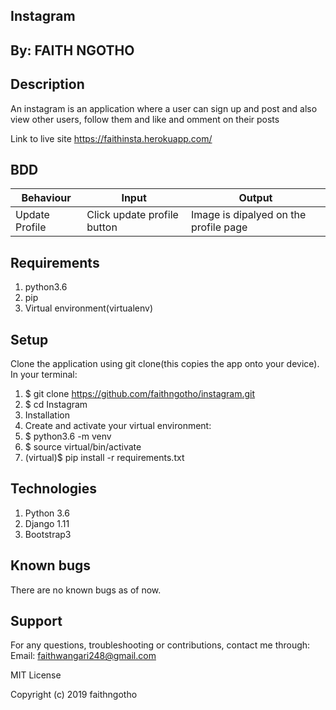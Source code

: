 ## Instagram

## By: FAITH NGOTHO

## Description
An instagram is an application where a user can sign up and post and also view other users, follow them and like and omment on their posts

Link to live site
https://faithinsta.herokuapp.com/

## BDD
|Behaviour      |	Input	                      |Output                               |
|---------------|-----------------------------|-------------------------------------|
|Update Profile	|Click update profile button	|Image is dipalyed on the profile page|

## Requirements
1. python3.6
2. pip
3. Virtual environment(virtualenv)
 
## Setup
  Clone the application using git clone(this copies the app onto your device). In your terminal:
 1. $ git clone https://github.com/faithngotho/instagram.git
 2. $ cd Instagram
 3. Installation
 4. Create and activate your virtual environment:
 5. $ python3.6 -m venv
 6. $ source virtual/bin/activate
 7. (virtual)$ pip install -r requirements.txt
 
## Technologies

1. Python 3.6
2. Django 1.11
3. Bootstrap3

## Known bugs
There are no known bugs as of now.

## Support
For any questions, troubleshooting or contributions, contact me through: Email: faithwangari248@gmail.com

MIT License

Copyright (c) 2019 faithngotho

